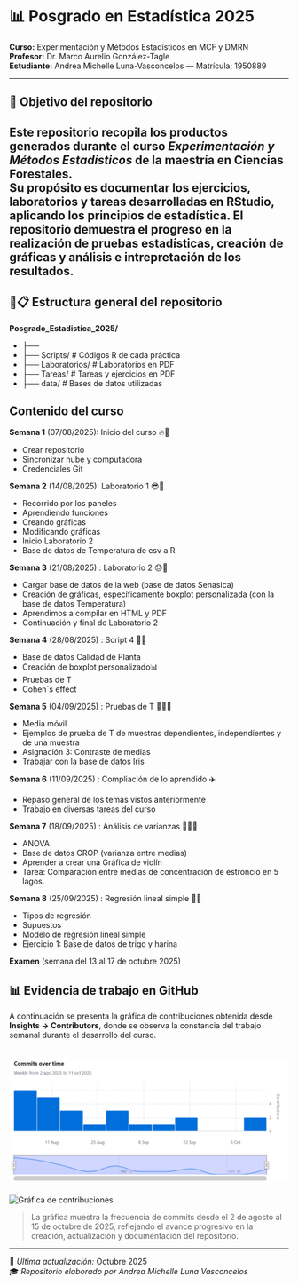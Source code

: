 
# 📊 Posgrado en Estadística 2025  
**Curso:** Experimentación y Métodos Estadísticos en MCF y DMRN  
**Profesor:** Dr. Marco Aurelio González-Tagle  
**Estudiante:** Andrea Michelle Luna-Vasconcelos — Matrícula: 1950889  

---

## 🎯 Objetivo del repositorio  
Este repositorio recopila los productos generados durante el curso *Experimentación y Métodos Estadísticos* de la maestría en Ciencias Forestales.  
Su propósito es documentar los ejercicios, laboratorios y tareas desarrolladas en RStudio, aplicando los principios de estadística.
El repositorio demuestra el progreso en la realización de pruebas estadísticas, creación de gráficas y análisis e intrepretación de los resultados.
---

## 📂📋 Estructura general del repositorio

 **Posgrado_Estadistica_2025/**
 + ├──
 + ├── Scripts/ # Códigos R de cada práctica
 + ├── Laboratorios/ # Laboratorios en PDF
 + ├── Tareas/ # Tareas y ejercicios en PDF
 + ├── data/ # Bases de datos utilizadas


## Contenido del curso

 **Semana 1** (07/08/2025): Inicio del curso :fire:🚀
 + Crear repositorio
 + Sincronizar nube y computadora
 + Credenciales Git
 
 **Semana 2** (14/08/2025): Laboratorio 1 😎🎱
 + Recorrido por los paneles
 + Aprendiendo funciones
 + Creando gráficas
 + Modificando gráficas
 + Inicio Laboratorio 2
 + Base de datos de Temperatura de csv a R
 
 **Semana 3** (21/08/2025) : Laboratorio 2 😓🤯
 + Cargar base de datos de la web (base de datos Senasica)
 + Creación de gráficas, específicamente boxplot personalizada (con la base de datos Temperatura)
 + Aprendimos a compilar en HTML y PDF
 + Continuación y final de Laboratorio 2
 
 **Semana 4** (28/08/2025) : Script 4 🤠🍳
 + Base de datos Calidad de Planta
 + Creación de boxplot personalizado📊
 + Pruebas de T
 + Cohen´s effect
 
 **Semana 5** (04/09/2025) : Pruebas de T 🤯😬😵
 + Media móvil
 + Ejemplos de prueba de T de muestras dependientes, independientes y de una muestra
 + Asignación 3: Contraste de medias 
 + Trabajar con la base de datos Iris
 
 **Semana 6** (11/09/2025) :  Compliación de lo aprendido ✈️
 + Repaso general de los temas vistos anteriormente
 + Trabajo en diversas tareas del curso
 
 **Semana 7** (18/09/2025) : Análisis de varianzas 🫥🚀👾
 + ANOVA
 + Base de datos CROP (varianza entre medias)
 + Aprender a crear una Gráfica de violín
 + Tarea: Comparación entre medias de concentración de estroncio en 5 lagos.
 
 **Semana 8** (25/09/2025) : Regresión lineal simple 🌾🥐
 + Tipos de regresión
 + Supuestos 
 + Modelo de regresión lineal simple
 + Ejercicio 1: Base de datos de trigo y harina
 
 **Examen** (semana del 13 al 17 de octubre 2025)
 
 
## 📊 Evidencia de trabajo en GitHub  

A continuación se presenta la gráfica de contribuciones obtenida desde **Insights → Contributors**, donde se observa la constancia del trabajo semanal durante el desarrollo del curso.  

![Commits over time](Commits_over_time/Commits_over_time.png)
=======
![Gráfica de contribuciones](<img width="1200" height="512" alt="Commits over time" src="https://github.com/user-attachments/assets/08d4d2b8-7a89-4fa2-bd55-9db530c1b4ee" />)


> La gráfica muestra la frecuencia de commits desde el 2 de agosto al 15 de octubre de 2025, reflejando el avance progresivo en la creación, actualización y documentación del repositorio.

---

📅 *Última actualización:* Octubre 2025  
🎓 *Repositorio elaborado por Andrea Michelle Luna Vasconcelos*
